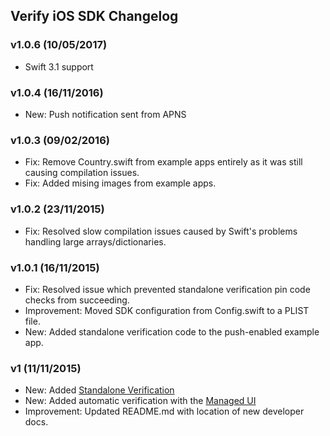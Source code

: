 ## Verify iOS SDK Changelog

### v1.0.6 (10/05/2017)

- Swift 3.1 support

### v1.0.4 (16/11/2016)

* New: Push notification sent from APNS

### v1.0.3 (09/02/2016)

* Fix: Remove Country.swift from example apps entirely as it was still causing compilation issues.
* Fix: Added mising images from example apps.

### v1.0.2 (23/11/2015)

* Fix: Resolved slow compilation issues caused by Swift's problems handling large arrays/dictionaries.

### v1.0.1 (16/11/2015)

* Fix: Resolved issue which prevented standalone verification pin code checks from succeeding.
* Improvement: Moved SDK configuration from Config.swift to a PLIST file.
* New: Added standalone verification code to the push-enabled example app.

### v1 (11/11/2015)

* New: Added [Standalone Verification](https://docs.nexmo.com/verify/verify-sdk-for-iOS/advanced#verifyStandalone)
* New: Added automatic verification with the [Managed UI](https://docs.nexmo.com/verify/verify-sdk-for-iOS/advanced#verifyManagedUI)
* Improvement: Updated README.md with location of new developer docs.
